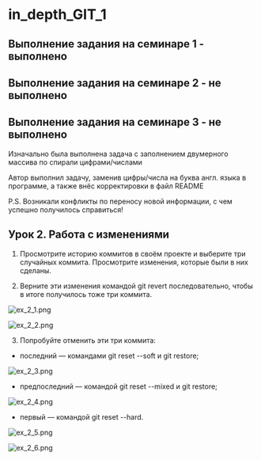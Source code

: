 # in_depth_GIT_1

## Выполнение задания на семинаре 1 - выполнено

## Выполнение задания на семинаре 2 - не выполнено

## Выполнение задания на семинаре 3 - не выполнено

Изначально была выполнена задача с заполнением двумерного массива по спирали цифрами/числами

Автор выполнил задачу, заменив цифры/числа на буква англ. языка в программе, а также внёс корректировки в файл README

P.S. Возникали конфликты по переносу новой информации, с чем успешно получилось справиться!


## Урок 2. Работа с изменениями

1. Просмотрите историю коммитов в своём проекте и выберите три случайных коммита. Просмотрите изменения, которые были в них сделаны.

2. Верните эти изменения командой git revert последовательно, чтобы в итоге получилось тоже три коммита.

![ex_2_1.png](Screen/ex_2_1.png)

![ex_2_2.png](Screen/ex_2_2.png)

3. Попробуйте отменить эти три коммита:


* последний — командами git reset --soft и git restore;

![ex_2_3.png](Screen/ex_2_3.png)

* предпоследний — командой git reset --mixed и git restore;

![ex_2_4.png](Screen/ex_2_4.png)


* первый — командой git reset --hard.

![ex_2_5.png](Screen/ex_2_5.png)

![ex_2_6.png](Screen/ex_2_6.png)